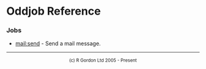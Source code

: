 # Oddjob Reference

### Jobs

- [mail:send](org/oddjob/mail/SendMailJob.md) - Send a mail message.


-----------------------

<div style='font-size: smaller; text-align: center;'>(c) R Gordon Ltd 2005 - Present</div>

